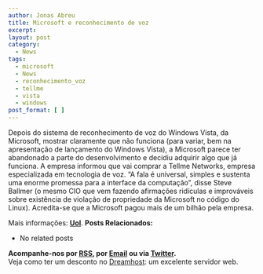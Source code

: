 ```yaml
---
author: Jonas Abreu
title: Microsoft e reconhecimento de voz
excerpt:
layout: post
category:
  - News
tags:
  - microsoft
  - News
  - reconhecimento_voz
  - tellme
  - vista
  - windows
post_format: [ ]
---
```

Depois do sistema de reconhecimento de voz do Windows Vista, da Microsoft, mostrar claramente que não funciona (para variar, bem na apresentação de lançamento do Windows Vista), a Microsoft parece ter abandonado a parte do desenvolvimento e decidiu adquirir algo que já funciona. A empresa informou que vai comprar a Tellme Networks, empresa especializada em tecnologia de voz. “A fala é universal, simples e sustenta uma enorme promessa para a interface da computação”, disse Steve Ballmer (o mesmo CIO que vem fazendo afirmações ridículas e improváveis sobre existência de violação de propriedade da Microsoft no código do Linux). Acredita-se que a Microsoft pagou mais de um bilhão pela empresa.

Mais informações: **[Uol][1]**. 
**Posts Relacionados:** 
*   No related posts









**Acompanhe-nos por [ RSS][3], por [Email][4] ou via [Twitter][5].**  
Veja como ter um desconto no [Dreamhost][6]: um excelente servidor web.

 [1]: http://tecnologia.uol.com.br/ultnot/reuters/2007/03/14/ult3949u1181.jhtm
 [2]: https://twitter.com/share
 [3]: http://feeds.feedburner.com/VidaGeek
 [4]: http://feedburner.google.com/fb/a/mailverify?uri=VidaGeek&loc=pt_BR
 [5]: http://twitter.com/blogvidageek
 [6]: http://vidageek.net/dreamhost/
